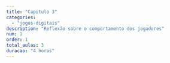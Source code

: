 ```yaml
---
title: "Capitulo 3"
categories: 
  - "jogos-digitais"
description: "Reflexão sobre o comportamento dos jogadores"
num: 1
order: 1
total_aulas: 3
duracao: "4 horas"
---
```

